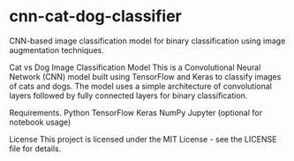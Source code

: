 # cnn-cat-dog-classifier
CNN-based image classification model for binary classification using image augmentation techniques.

Cat vs Dog Image Classification Model
This is a Convolutional Neural Network (CNN) model built using TensorFlow and Keras to classify images of cats and dogs. The model uses a simple architecture of convolutional layers followed by fully connected layers for binary classification.

Requirements.
Python 
TensorFlow 
Keras
NumPy
Jupyter (optional for notebook usage)

License
This project is licensed under the MIT License - see the LICENSE file for details.
